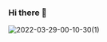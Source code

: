### Hi there 👋
![2022-03-29-00-10-30(1)](https://user-images.githubusercontent.com/87146188/160488598-dda79bdb-190b-42c4-b3d9-22a03fd60d8a.gif)

<!--
**olyaNagornaya/olyaNagornaya** is a ✨ _special_ ✨ repository because its `README.md` (this file) appears on your GitHub profile.

Here are some ideas to get you started:

- 🔭 I’m currently working on ...
- 🌱 I’m currently learning ...
- 👯 I’m looking to collaborate on ...
- 🤔 I’m looking for help with ...
- 💬 Ask me about ...
- 📫 How to reach me: ...
- 😄 Pronouns: ...
- ⚡ Fun fact: ...
-->
